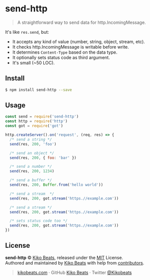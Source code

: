 # send-http

> A straightforward way to send data for http.IncomingMessage.

It's like `res.send`, but:

- It accepts any kind of value (number, string, object, stream, etc).
- It checks http.IncomingMessage is writable before write.
- It determines `Content-Type` based on the data type.
- It optionally sets status code as third argument.
- It's small (~50 LOC).

## Install

```bash
$ npm install send-http --save
```

## Usage

```js
const send = require('send-http')
const http = require('http')
const got = require('got')

http.createServer().on('request', (req, res) => {
  /* send a string */
  send(res, 200, 'foo')

  /* send an object */
  send(res, 200, { foo: 'bar' })

  /* send a number */
  send(res, 200, 1234)

  /* send a buffer */
  send(res, 200, Buffer.from('hello world'))

  /* send a stream  */
  send(res, 200, got.stream('https.//example.com'))

  /* send a stream */
  send(res, 200, got.stream('https.//example.com'))

  /* sets status code too */
  send(res, 200, got.stream('https.//example.com'))
})
```

## License

**send-http** © [Kiko Beats](https://kikobeats.com), released under the [MIT](https://github.com/Kikobeats/send-http/blob/master/LICENSE.md) License.<br>
Authored and maintained by [Kiko Beats](https://kikobeats.com) with help from [contributors](https://github.com/Kikobeats/send-http/contributors).

> [kikobeats.com](https://kikobeats.com) · GitHub [Kiko Beats](https://github.com/Kikobeats) · Twitter [@Kikobeats](https://twitter.com/Kikobeats)
